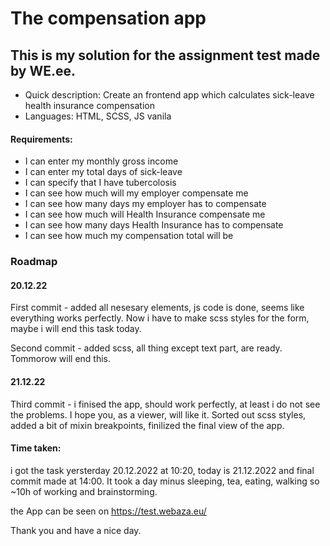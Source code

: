 
# The compensation app

## This is my solution for the assignment test made by WE.ee.

- Quick description: Create an frontend app which calculates sick-leave health insurance compensation 
- Languages: HTML, SCSS, JS vanila 

#### Requirements: 
- I can enter my monthly gross income 
- I can enter my total days of sick-leave
- I can specify that I have tubercolosis
- I can see how much will my employer compensate me
- I can see how many days my employer has to compensate
- I can see how much will Health Insurance compensate me
- I can see how many days Health Insurance has to compensate
- I can see how much my compensation total will be

### Roadmap

#### 20.12.22 
First commit - added all nesesary elements, js code is done, seems like everything works perfectly. Now i have to make scss styles for the form, maybe i will end this task today. 

Second commit - added scss, all thing except text part, are ready. Tommorow will end this.
#### 21.12.22 

Third commit - i finised the app, should work perfectly, at least i do not see the problems. I hope you, as a viewer, will like it.
               Sorted out scss styles, added a bit of mixin breakpoints, finilized the final view of the app.
               
#### Time taken: 
i got the task yersterday 20.12.2022 at 10:20, today is 21.12.2022 and final commit made at 14:00. It took a day minus sleeping, tea, eating, walking so ~10h of working and brainstorming.

the App can be seen on https://test.webaza.eu/

Thank you and have a nice day.

